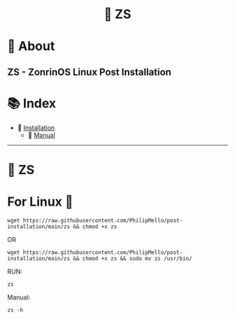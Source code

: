 # <p align="center">🔧 ZS</p>

# 📝 About
## ZS - ZonrinOS Linux Post Installation
# 📚 Index
- 🔖 [Installation](#-zs)<br>
    - 🔖 [Manual](#-manual)<br>
   
---
# 🔧 ZS
# For Linux 🐧
```
wget https://raw.githubusercontent.com/PhilipMello/post-installation/main/zs && chmod +x zs
```

OR

```
wget https://raw.githubusercontent.com/PhilipMello/post-installation/main/zs && chmod +x zs && sudo mv zs /usr/bin/
```

RUN:
```
zs
```

Manual:
```
zs -h
```